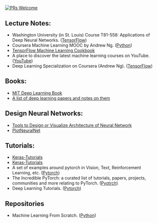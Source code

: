 # 

[![PRs Welcome](https://img.shields.io/badge/PRs-welcome-brightgreen.svg?style=flat-square)](http://makeapullrequest.com)


## Lecture Notes:
* Washington University (in St. Louis) Course T81-558: Applications of Deep Neural Networks. ([TensorFlow](https://github.com/jeffheaton/t81_558_deep_learning))
* Coursera Machine Learning MOOC by Andrew Ng. ([Python](https://github.com/dibgerge/ml-coursera-python-assignments))
* [TensorFlow Machine Learning Cookbook](https://github.com/nfmcclure/tensorflow_cookbook)
* A place to discover the latest machine learning courses on YouTube. ([YouTube](https://github.com/dair-ai/ML-YouTube-Courses))
* Deep Learning Specialization on Coursera (Andrew Ng). ([TensorFlow](https://github.com/sachinbhoi29/deep-learning-coursera))

## Books:
* [MIT Deep Learning Book](https://github.com/janishar/mit-deep-learning-book-pdf)
* [A list of deep learning papers and notes on them](https://github.com/loliverhennigh/Deep-Learning-Papers)


## Design Neural Networks:
*  [Tools to Design or Visualize Architecture of Neural Network](https://github.com/ashishpatel26/Tools-to-Design-or-Visualize-Architecture-of-Neural-Network)
* [PlotNeuralNet](https://github.com/HarisIqbal88/PlotNeuralNet)

## Tutorials:
* [Keras-Tutorials](https://github.com/xingkongliang/Keras-Tutorials)
* [Keras-Tutorials](https://github.com/tgjeon/Keras-Tutorials)
* A set of examples around pytorch in Vision, Text, Reinforcement Learning, etc. ([Pytorch](https://github.com/pytorch/examples))
* The Incredible PyTorch: a curated list of tutorials, papers, projects, communities and more relating to PyTorch. ([Pyotrch](https://github.com/ritchieng/the-incredible-pytorch))
* Deep Learning Tutorials. ([Pytorch](https://github.com/kmkarakaya/Deep-Learning-Tutorials))

## Repositories
* Machine Learning From Scratch. ([Python](https://github.com/eriklindernoren/ML-From-Scratch))



